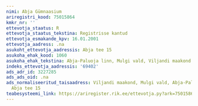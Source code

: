 ```yaml
---
nimi: Abja Gümnaasium
ariregistri_kood: 75015864
kmkr_nr: ''
ettevotja_staatus: R
ettevotja_staatus_tekstina: Registrisse kantud
ettevotja_esmakande_kpv: 16.01.2001
ettevotja_aadress: .na
asukoht_ettevotja_aadressis: Abja tee 15
asukoha_ehak_kood: 1060
asukoha_ehak_tekstina: Abja-Paluoja linn, Mulgi vald, Viljandi maakond
indeks_ettevotja_aadressis: '69402'
ads_adr_id: 3227285
ads_ads_oid: .na
ads_normaliseeritud_taisaadress: Viljandi maakond, Mulgi vald, Abja-Paluoja linn,
  Abja tee 15
teabesysteemi_link: https://ariregister.rik.ee/ettevotja.py?ark=75015864&ref=rekvisiidid
---
```

